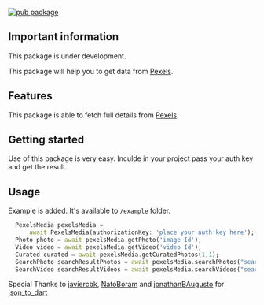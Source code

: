 [![pub package](https://img.shields.io/pub/v/pexels_photos_videos.svg)](https://pub.dev/packages/pexels_photos_videos)

## Important information

This package is under development.

This package will help you to get data from [Pexels](https://pexels.com). 

## Features

This package is able to fetch full details from [Pexels](https://pexels.com).

## Getting started

Use of this package is very easy. Inculde in your project pass your auth key and get the result.

## Usage

Example is added. It's available  to `/example` folder.

```dart
  PexelsMedia pexelsMedia =
      await PexelsMedia(authorizationKey: 'place your auth key here');
  Photo photo = await pexelsMedia.getPhoto('image Id');
  Video video = await pexelsMedia.getVideo('video Id');
  Curated curated = await pexelsMedia.getCuratedPhotos(1,1);
  SearchPhoto searchResultPhotos = await pexelsMedia.searchPhotos("search text");
  SearchVideo searchResultVideos = await pexelsMedia.searchVideos("search text");
```


Special Thanks to [javiercbk](https://github.com/javiercbk), [NatoBoram](https://github.com/NatoBoram) and [jonathanBAugusto](https://github.com/jonathanBAugusto) for [json_to_dart](https://github.com/javiercbk/json_to_dart)
